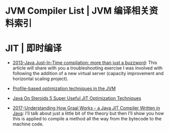 # JVM Compiler List | JVM 编译相关资料索引

# JIT | 即时编译

- [2013-Java Just-In-Time compilation: more than just a buzzword](https://www.javacodegeeks.com/2013/07/java-just-in-time-compilation-more-than-just-a-buzzword.html): This article will share with you a troubleshooting exercise I was involved with following the addition of a new virtual server (capacity improvement and horizontal scaling project).

- [Profile-based optimization techniques in the JVM](https://t.co/KYKrcM1ycW)

* [Java On Steroids 5 Super Useful JIT Optimization Techniques](http://blog.takipi.com/java-on-steroids-5-super-useful-jit-optimization-techniques/)

* [2017-Understanding How Graal Works - a Java JIT Compiler Written in Java](http://chrisseaton.com/rubytruffle/jokerconf17/): I’ll talk about just a little bit of the theory but then I’ll show you how this is applied to compile a method all the way from the bytecode to the machine code.
